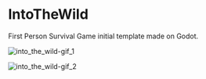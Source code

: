 ﻿# IntoTheWild

First Person Survival Game initial template made on Godot.

![into_the_wild-gif_1](https://github.com/jayypluss/IntoTheWild/assets/17395606/52003bd6-0087-4274-8d3a-4164e2ae3058)

![into_the_wild-gif_2](https://github.com/jayypluss/IntoTheWild/assets/17395606/33f9d670-1ad9-4de0-8425-08dd687c28c8)
